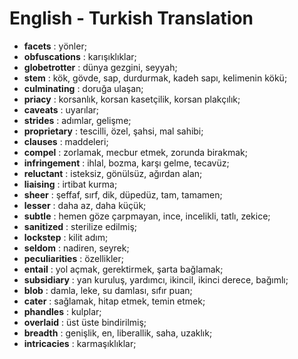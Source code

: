 # English - Turkish Translation
- **facets** : yönler;
- **obfuscations** : karışıklıklar;
- **globetrotter** : dünya gezgini, seyyah;
- **stem** : kök, gövde, sap, durdurmak, kadeh sapı, kelimenin kökü;
- **culminating** : doruğa ulaşan;
- **priacy** : korsanlık, korsan kasetçilik, korsan plakçılık;
- **caveats** : uyarılar;
- **strides** : adımlar, gelişme;
- **proprietary** : tescilli, özel, şahsi, mal sahibi;
- **clauses** : maddeleri;
- **compel** : zorlamak, mecbur etmek, zorunda birakmak;
- **infringement** : ihlal, bozma, karşı gelme, tecavüz;
- **reluctant** : isteksiz, gönülsüz, ağırdan alan;
- **liaising** : irtibat kurma;
- **sheer** : şeffaf, sırf, dik, düpedüz, tam, tamamen;
- **lesser** : daha az, daha küçük;
- **subtle** : hemen göze çarpmayan, ince, incelikli, tatlı, zekice;
- **sanitized** : sterilize edilmiş;
- **lockstep** : kilit adım;
- **seldom** : nadiren, seyrek;
- **peculiarities** : özellikler;
- **entail** : yol açmak, gerektirmek, şarta bağlamak;
- **subsidiary** : yan kuruluş, yardımcı, ikincil, ikinci derece, bağımlı;
- **blob** : damla, leke, su damlası, sıfır puan;
- **cater** : sağlamak, hitap etmek, temin etmek;
- **phandles** : kulplar;
- **overlaid** : üst üste bindirilmiş;
- **breadth** : genişlik, en, liberallik, saha, uzaklık;
- **intricacies** : karmaşıklıklar;
